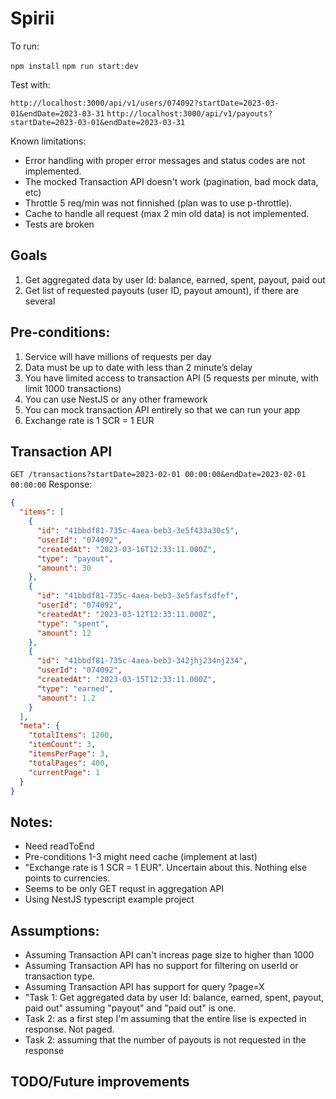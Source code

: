 # Spirii

To run:

`npm install`
`npm run start:dev`

Test with:

`http://localhost:3000/api/v1/users/074092?startDate=2023-03-01&endDate=2023-03-31`
`http://localhost:3000/api/v1/payouts?startDate=2023-03-01&endDate=2023-03-31`

Known limitations:

- Error handling with proper error messages and status codes are not implemented.
- The mocked Transaction API doesn't work (pagination, bad mock data, etc)
- Throttle 5 req/min was not finnished (plan was to use p-throttle).
- Cache to handle all request (max 2 min old data) is not implemented.
- Tests are broken

## Goals

1. Get aggregated data by user Id: balance, earned, spent, payout, paid out
2. Get list of requested payouts (user ID, payout amount), if there are several

## Pre-conditions:

1. Service will have millions of requests per day
2. Data must be up to date with less than 2 minute’s delay
3. You have limited access to transaction API (5 requests per minute, with limit 1000 transactions)
4. You can use NestJS or any other framework
5. You can mock transaction API entirely so that we can run your app
6. Exchange rate is 1 SCR = 1 EUR

## Transaction API

`GET /transactions?startDate=2023-02-01 00:00:00&endDate=2023-02-01 00:00:00`
Response:

```json
{
  "items": [
    {
      "id": "41bbdf81-735c-4aea-beb3-3e5f433a30c5",
      "userId": "074092",
      "createdAt": "2023-03-16T12:33:11.000Z",
      "type": "payout",
      "amount": 30
    },
    {
      "id": "41bbdf81-735c-4aea-beb3-3e5fasfsdfef",
      "userId": "074092",
      "createdAt": "2023-03-12T12:33:11.000Z",
      "type": "spent",
      "amount": 12
    },
    {
      "id": "41bbdf81-735c-4aea-beb3-342jhj234nj234",
      "userId": "074092",
      "createdAt": "2023-03-15T12:33:11.000Z",
      "type": "earned",
      "amount": 1.2
    }
  ],
  "meta": {
    "totalItems": 1200,
    "itemCount": 3,
    "itemsPerPage": 3,
    "totalPages": 400,
    "currentPage": 1
  }
}
```

## Notes:

- Need readToEnd
- Pre-conditions 1-3 might need cache (implement at last)
- "Exchange rate is 1 SCR = 1 EUR". Uncertain about this. Nothing else points to currencies.
- Seems to be only GET requst in aggregation API
- Using NestJS typescript example project

## Assumptions:

- Assuming Transaction API can't increas page size to higher than 1000
- Assuming Transaction API has no support for filtering on userId or transaction type.
- Assuming Transaction API has support for query ?page=X
- "Task 1: Get aggregated data by user Id: balance, earned, spent, payout, paid out" assuming "payout" and "paid out" is one.
- Task 2: as a first step I'm assuming that the entire lise is expected in response. Not paged.
- Task 2: assuming that the number of payouts is not requested in the response

## TODO/Future improvements
